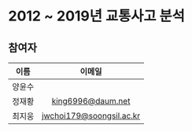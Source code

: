 # 2012 ~ 2019년 교통사고 분석

## 참여자

|  이름  |          이메일          |
| :----: | :----------------------: |
| 양윤수 |                          |
| 정재황 |    king6996@daum.net     |
| 최지웅 | jwchoi179@soongsil.ac.kr |
